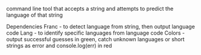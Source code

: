 command line tool that accepts a string and attempts to predict the language of that string

Dependencies
    Franc - to detect language from string, then output language code
    Lang - to identify specific languages from language code
    Colors - output successful guesses in green, catch unknown languages or short strings as error and console.log(err) in red
    
